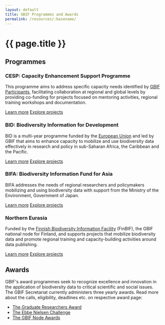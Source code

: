 ```yaml
---
layout: default
title: GBIF Programmes and Awards
permalink: /resources/:basename/
---
```


# {{ page.title }}

## Programmes

<div class="mt-4 mb-10 grid grid-cols-1 md:grid-cols-2 gap-10">
  <article class="bg-slate-100 shadow-md px-3 pb-2">
    <h3 class="mb-2">CESP: Capacity Enhancement Support Programme</h3>
    <p>This programme aims to address specific capacity needs identified by <a href="https://www.gbif.org/the-gbif-network">GBIF Participants</a>, facilitating collaboration at regional and global levels by providing co-funding for projects focused on mentoring activities, regional training workshops and documentation.</p>
    <a class="link-icon text-lg mr-8" href="https://www.gbif.org/programme/82219" title="Learn more about CESP">Learn more</a>
    <a class="link-icon text-lg" href="https://www.gbif.org/programme/82219/#projects" title="Explore all CESP projects">Explore projects</a>
  </article>

  <article class="bg-slate-100 shadow-md px-3 pb-2">
    <h3 class="mb-2">BID: Biodiversity Information for Development</h3>
    <p>BID is a multi-year programme funded by the <a href="http://europa.eu/">European Union</a> and led by GBIF that aims to enhance capacity to mobilize and use biodiversity data effectively in research and policy in sub-Saharan Africa, the Caribbean and the Pacific.</p>
    <a class="link-icon text-lg mr-8" href="https://www.gbif.org/programme/82243" title="Learn more about BID">Learn more</a>
    <a class="link-icon text-lg" href="https://www.gbif.org/programme/82243/#projects" title="Explore all BID projects">Explore projects</a>
  </article>

  <article class="bg-slate-100 shadow-md px-3 pb-2">
    <h3 class="mb-2">BIFA: Biodiversity Information Fund for Asia</h3>
    <p>BIFA addresses the needs of regional researchers and policymakers mobilizing and using biodiversity data with support from the Ministry of the Environment, Government of Japan.</p>
    <a class="link-icon text-lg mr-8" href="https://www.gbif.org/programme/82629" title="Learn more about BIFA">Learn more</a>
    <a class="link-icon text-lg" href="https://www.gbif.org/programme/82629/#projects" title="Explore all BIFA projects">Explore projects</a>
  </article>

  <article class="bg-slate-100 shadow-md px-3 pb-2">
    <h3 class="mb-2">Northern Eurasia</h3>
    <p>Funded by the <a href="https://www.gbif.org/publisher/04fd2e13-6881-4e5c-9dd1-8fdd9ab993c1">Finnish Biodiversity Information Facility</a> (FinBIF), the GBIF national node for Finland, and supports projects that mobilize biodiversity data and promote regional training and capacity-building activities around data publishing.</p>
    <a class="link-icon text-lg mr-8" href="https://www.gbif.org/programme/3ilFFs3JdY2SqmyCuac0uc" title="Learn more about Northern Eurasia">Learn more</a>
    <a class="link-icon text-lg" href="https://www.gbif.org/programme/3ilFFs3JdY2SqmyCuac0uc/#projects" title="Explore all Northern Eurasia projects">Explore projects</a>
  </article>
</div>

## Awards
GBIF's award programmes seek to recognize excellence and innovation in the application of biodiversity data to critical scientific and social issues. The GBIF Secretariat currently administers three yearly awards. Read more about the calls, eligibility, deadlines etc. on respective award page:

- [The Graduate Researchers Award](https://www.gbif.org/graduate-researchers-award)
- [The Ebbe Nielsen Challenge](https://www.gbif.org/ebbe)
- [The GBIF Node Awards](https://www.gbif.org/gbif-node-awards)